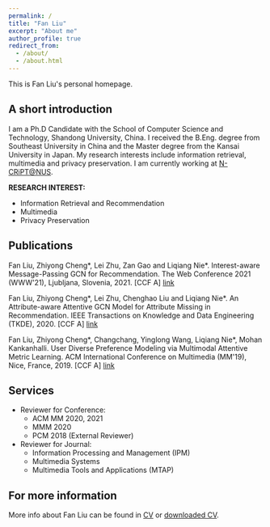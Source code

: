 ```yaml
---
permalink: /
title: "Fan Liu"
excerpt: "About me"
author_profile: true
redirect_from: 
  - /about/
  - /about.html
---
```


This is Fan Liu's personal homepage.

## A short introduction
I am a Ph.D Candidate with the School of Computer Science and Technology, Shandong University, China. I received the B.Eng. degree from Southeast University in China and the Master degree from the Kansai University in Japan. My research interests include information retrieval, multimedia and privacy preservation. I am currently working at [N-CRiPT@NUS](https://ncript.comp.nus.edu.sg/).

<b>RESEARCH INTEREST:</b>
* Information Retrieval and Recommendation
* Multimedia
* Privacy Preservation


## Publications
Fan Liu, Zhiyong Cheng*, Lei Zhu, Zan Gao and Liqiang Nie*. Interest-aware Message-Passing GCN for Recommendation. The Web Conference 2021 (WWW'21), Ljubljana, Slovenia, 2021. [CCF A] [link](https://arxiv.org/pdf/2102.10044.pdf) 

Fan Liu, Zhiyong Cheng*, Lei Zhu, Chenghao Liu and Liqiang Nie*. An Attribute-aware Attentive GCN Model for Attribute Missing in Recommendation. IEEE Transactions on Knowledge and Data Engineering (TKDE), 2020. [CCF A] [link](https://ieeexplore.ieee.org/document/9272360) 

Fan Liu, Zhiyong Cheng*, Changchang, Yinglong Wang, Liqiang Nie*, Mohan Kankanhalli. User Diverse Preference Modeling via Multimodal Attentive Metric Learning. ACM International Conference on Multimedia (MM'19), Nice, France, 2019. [CCF A] [link](https://arxiv.org/abs/1908.07738) 

## Services
* Reviewer for Conference:
  + ACM MM 2020, 2021
  + MMM 2020
  + PCM 2018 (External Reviewer)
* Reviewer for Journal:
  + Information Processing and Management (IPM)
  + Multimedia Systems 
  + Multimedia Tools and Applications (MTAP)



## For more information
More info about Fan Liu can be found in [CV](https://liufancs.github.io/cv/) or [downloaded CV](http://liufancs.github.io/files/CV_liufan_Eng.pdf).
